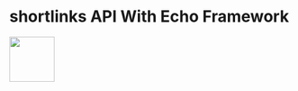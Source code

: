 # shortlinks API With Echo Framework
<a href="https://armor.labstack.com"><img height="80" src="https://cdn.labstack.com/images/echo-logo.svg"></a>
